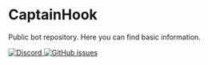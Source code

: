 # CaptainHook
Public bot repository. Here you can find basic information.


<a href="https://discord.gg/ZHEDdBB"><img alt="Discord" src="https://img.shields.io/discord/585176665630703641.svg">
[![GitHub issues](https://img.shields.io/github/issues/Dancbeunny98/CaptainHookPublic.svg)](https://github.com/Dancbeunny98/CaptainHookPublic/issues)
